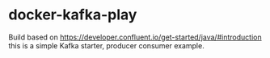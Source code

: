 # docker-kafka-play

Build based on https://developer.confluent.io/get-started/java/#introduction
this is a simple Kafka starter, producer consumer example.
